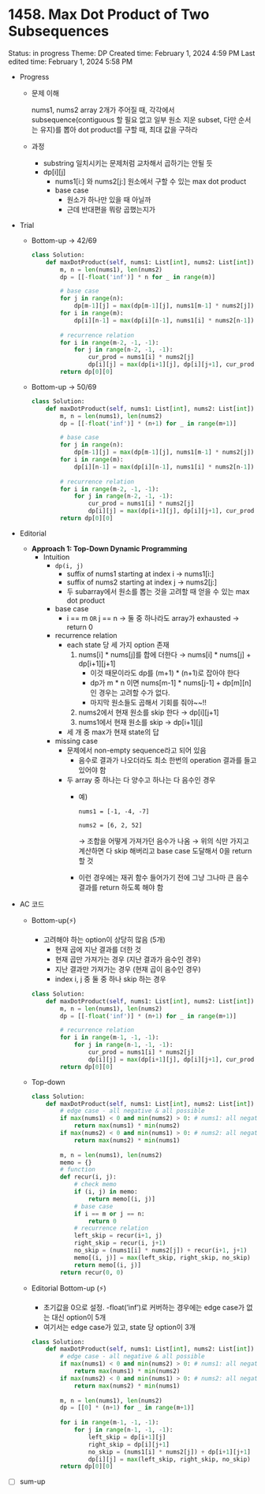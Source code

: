 # 1458. Max Dot Product of Two Subsequences

Status: in progress
Theme: DP
Created time: February 1, 2024 4:59 PM
Last edited time: February 1, 2024 5:58 PM

- Progress
    - 문제 이해
        
        nums1, nums2 array 2개가 주어질 때, 각각에서 subsequence(contiguous 할 필요 없고 일부 원소 지운 subset, 다만 순서는 유지)를 뽑아 dot product를 구할 때, 최대 값을 구하라 
        
    - 과정
        - substring 일치시키는 문제처럼 교차해서 곱하기는 안될 듯
        - dp[i][j]
            - nums1[i:] 와 nums2[j:] 원소에서 구할 수 있는 max dot product
            - base case
                - 원소가 하나만 있을 때 아닐까
                - 근데 반대편을 뭐랑 곱했는지가
- Trial
    - Bottom-up → 42/69
        
        ```python
        class Solution:
            def maxDotProduct(self, nums1: List[int], nums2: List[int]) -> int:
                m, n = len(nums1), len(nums2)
                dp = [[-float('inf')] * n for _ in range(m)]
        
                # base case
                for j in range(n):
                    dp[m-1][j] = max(dp[m-1][j], nums1[m-1] * nums2[j])
                for i in range(m):
                    dp[i][n-1] = max(dp[i][n-1], nums1[i] * nums2[n-1])
                
                # recurrence relation
                for i in range(m-2, -1, -1):
                    for j in range(n-2, -1, -1):
                        cur_prod = nums1[i] * nums2[j]
                        dp[i][j] = max(dp[i+1][j], dp[i][j+1], cur_prod + dp[i+1][j+1])
                return dp[0][0]
        ```
        
    - Bottom-up → 50/69
        
        ```python
        class Solution:
            def maxDotProduct(self, nums1: List[int], nums2: List[int]) -> int:        
                m, n = len(nums1), len(nums2)
                dp = [[-float('inf')] * (n+1) for _ in range(m+1)]
        
                # base case
                for j in range(n):
                    dp[m-1][j] = max(dp[m-1][j], nums1[m-1] * nums2[j])
                for i in range(m):
                    dp[i][n-1] = max(dp[i][n-1], nums1[i] * nums2[n-1])
                
                # recurrence relation
                for i in range(m-2, -1, -1):
                    for j in range(n-2, -1, -1):
                        cur_prod = nums1[i] * nums2[j]
                        dp[i][j] = max(dp[i+1][j], dp[i][j+1], cur_prod + dp[i+1][j+1], dp[i+1][j+1], cur_prod)
                return dp[0][0]
        ```
        
- Editorial
    - **Approach 1: Top-Down Dynamic Programming**
        - Intuition
            - `dp(i, j)`
                - suffix of nums1 starting at index i  → nums1[i:]
                - suffix of nums2 starting at index j → nums2[j:]
                - 두 subarray에서 원소를 뽑는 것을 고려할 때 얻을 수 있는 max dot product
            - base case
                - i == m `OR` j == n → 둘 중 하나라도 array가 exhausted → return 0
            - recurrence relation
                - each state 당 세 가지 option 존재
                    1. nums[i] * nums[j]를 합에 더한다 → nums[i] * nums[j] + dp[i+1][j+1]
                        - 이것 때문이라도 dp를 (m+1) * (n+1)로 잡아야 한다
                        - dp가 m * n 이면 nums[m-1] * nums[j-1] + dp[m][n]인 경우는 고려할 수가 없다.
                        - 마지막 원소들도 곱해서 기회를 줘야~~!!
                    2. nums2에서 현재 원소를 skip 한다 → dp[i][j+1]
                    3. nums1에서 현재 원소를 skip → dp[i+1][j]
                - 세 개 중 max가 현재 state의 답
            - missing case
                - 문제에서 non-empty sequence라고 되어 있음
                    - 음수로 결과가 나오더라도 최소 한번의 operation 결과를 들고 있어야 함
                - 두 array 중 하나는 다 양수고 하나는 다 음수인 경우
                    - 예)
                        
                        `nums1 = [-1, -4, -7]`
                        
                        `nums2 = [6, 2, 52]`
                        
                        → 조합을 어떻게 가져가던 음수가 나옴 → 위의 식만 가지고 계산하면 다 skip 해버리고 base case 도달해서 0을 return 할 것 
                        
                    - 이런 경우에는 재귀 함수 들어가기 전에 그냥 그나마 큰 음수 결과를 return 하도록 해야 함
- AC 코드
    - Bottom-up(⚡️)
        - 고려해야 하는 option이 상당히 많음 (5개)
            - 현재 곱에 지난 결과를 더한 것
            - 현재 곱만 가져가는 경우 (지난 결과가 음수인 경우)
            - 지난 결과만 가져가는 경우 (현재 곱이 음수인 경우)
            - index i, j 중 둘 중 하나 skip 하는 경우
        
        ```python
        class Solution:
            def maxDotProduct(self, nums1: List[int], nums2: List[int]) -> int:        
                m, n = len(nums1), len(nums2)
                dp = [[-float('inf')] * (n+1) for _ in range(m+1)]
        
                # recurrence relation
                for i in range(m-1, -1, -1):
                    for j in range(n-1, -1, -1):
                        cur_prod = nums1[i] * nums2[j]
                        dp[i][j] = max(dp[i+1][j], dp[i][j+1], cur_prod + dp[i+1][j+1], dp[i+1][j+1], cur_prod)
                return dp[0][0]
        ```
        
    - Top-down
        
        ```python
        class Solution:
            def maxDotProduct(self, nums1: List[int], nums2: List[int]) -> int:
                # edge case - all negative & all possible
                if max(nums1) < 0 and min(nums2) > 0: # nums1: all negative
                    return max(nums1) * min(nums2)
                if max(nums2) < 0 and min(nums1) > 0: # nums2: all negative 
                    return max(nums2) * min(nums1)
                
                m, n = len(nums1), len(nums2)
                memo = {}
                # function
                def recur(i, j):
                    # check memo
                    if (i, j) in memo:
                        return memo[(i, j)]
                    # base case
                    if i == m or j == n:
                        return 0
                    # recurrence relation
                    left_skip = recur(i+1, j)
                    right_skip = recur(i, j+1)
                    no_skip = (nums1[i] * nums2[j]) + recur(i+1, j+1)
                    memo[(i, j)] = max(left_skip, right_skip, no_skip)
                    return memo[(i, j)]
                return recur(0, 0)
        ```
        
    - Editorial Bottom-up (⚡️)
        - 초기값을 0으로 설정. -float(’inf’)로 커버하는 경우에는 edge case가 없는 대신 option이 5개
        - 여기서는 edge case가 있고, state 당 option이 3개
        
        ```python
        class Solution:
            def maxDotProduct(self, nums1: List[int], nums2: List[int]) -> int:
                # edge case - all negative & all possible
                if max(nums1) < 0 and min(nums2) > 0: # nums1: all negative
                    return max(nums1) * min(nums2)
                if max(nums2) < 0 and min(nums1) > 0: # nums2: all negative 
                    return max(nums2) * min(nums1)
                
                m, n = len(nums1), len(nums2)
                dp = [[0] * (n+1) for _ in range(m+1)]
                
                for i in range(m-1, -1, -1):
                    for j in range(n-1, -1, -1):
                        left_skip = dp[i+1][j]
                        right_skip = dp[i][j+1]
                        no_skip = (nums1[i] * nums2[j]) + dp[i+1][j+1]
                        dp[i][j] = max(left_skip, right_skip, no_skip)
                return dp[0][0]
        ```
        
- [ ]  sum-up